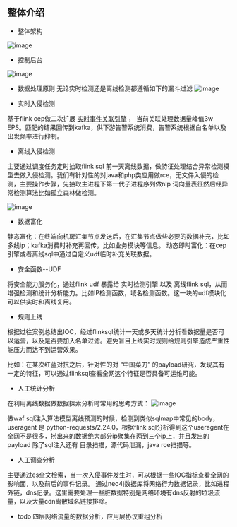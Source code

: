 ## 整体介绍

* 整体架构

![image](https://github.com/huzhanchi/siem/blob/main/images/siem.png)

* 控制后台

![image](https://github.com/huzhanchi/siem/blob/main/images/backend.png)

* 数据处理原则
无论实时检测还是离线检测都遵循如下的漏斗过滤
![image](https://github.com/huzhanchi/siem/blob/main/images/loudou.png)

* 实时入侵检测

基于flink cep做二次扩展 [实时事件关联引擎](https://github.com/huzhanchi/flink-cep) ， 当前关联处理数据量峰值3w EPS。匹配的结果回传到kafka，供下游告警系统消费，告警系统根据白名单以及出发频率进行抑制。

* 离线入侵检测

主要通过调度任务定时抽取flink sql 前一天离线数据，做特征处理结合异常检测模型去做入侵检测。我们有针对性的对java和php类应用做rce，无文件入侵的检测，主要操作步骤，先抽取主进程下第一代子进程序列做nlp 词向量表征然后经异常检测算法比如孤立森林做检测。

![image](https://github.com/huzhanchi/siem/blob/main/images/abnormal.png)

* 数据富化

静态富化：在终端向机房汇集节点发送后，在汇集节点做些必要的数据补充，比如多线ip；kafka消费时补充再回传，比如业务模块等信息。
动态即时富化：在cep引擎或者离线sql中通过自定义udf临时补充关联数据。

* 安全函数--UDF

将安全能力服务化，通过flink udf 暴露给 实时检测引擎 以及 离线flink sql，从而增强检测和统计分析能力。比如IP检测函数，域名检测函数。这一块的udf模块化可以供实时和离线复用。

* 规则上线

根据过往案例总结出IOC，经过flinksql统计一天或多天统计分析看数据量是否可以运营，以及是否要加入名单过滤。避免盲目上线实时规则给规则引擎造成严重性能压力而达不到运营效果。

比如：在某次红蓝对抗之后，针对性的对 “中国菜刀” 的payload研究，发现其有一定的特征，可以通过flinksql查看全网这个特征是否具备可运维可能。

* 人工统计分析

在利用离线数据做数据探索分析时常用的思考方式：
![image](https://github.com/huzhanchi/siem/blob/main/images/tongjifenxi.png)

做waf sql注入算法模型离线预测的时候，检测到类似sqlmap中常见的body，useragent 是 python-requests/2.24.0，根据flink sql分析得到这个useragent在全网不是很多，捞出来的数据绝大部分ip聚集在两到三个ip上，并且发出的payload 除了sql注入还有 目录扫描，源代码泄漏，java rce扫描等。

* 人工调查分析

主要通过es全文检索，当一次入侵事件发生时，可以根据一些IOC指标查看全网的影响面，以及前后的事件记录。
通过neo4j数据库将网络行为数据记录，比如进程外链，dns记录。这里需要处理一些脏数据特别是网络环境有dns反射的垃圾流量，以及大量cdn离散域名链接排除。

* todo
四层网络流量的数据分析，应用层协议重组分析